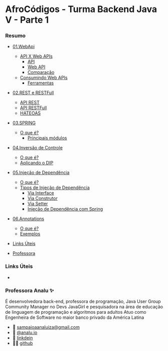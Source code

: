 # AfroCódigos - Turma Backend Java V - Parte 1

### Resumo
* [01.WebApi](/conteudo/A0101-webapis.md)
    - [API X Web APIs](/conteudo/A0101-webapis.md#api-x-web-api)
        - [API](/conteudo/A0101-webapis.md#apis)
        - [Web API](/conteudo/A0101-webapis.md#web-api)
        - [Comparação](/conteudo/A0101-webapis.md#comparação)
    - [Consumindo Web APIs](/conteudo/A0101-webapis.md#consumindo-web-apis)
        - [Ferramentas ](/conteudo/A0101-webapis.md#ferramentas-para-consumir-apis)
* [02.REST e RESTFull](/conteudo/A0102-rest-restful.md)
    - [API REST](/conteudo/A0102-rest-restful.md#api-rest-representational-state-transfer)
    - [API RESTFull](/conteudo/A0102-rest-restful.md#api-restful)
    - [HATEOAS](/conteudo/A0102-rest-restful.md#hateoas-hypermedia-as-the-engine-of-application-state)
* [03.SPRING](/conteudo/A0103-spring.md)
    - [O que é?](/conteudo/A0103-spring.md#o-que-é)
      - [Principais módulos](/conteudo/A0103-spring.md#principais-módulos)
* [04.Inversão de Controle](/conteudo/A0104-inversao-de-controle.md)
    - [O que é?](/conteudo/A0104-inversao-de-controle.md#o-que-é)
    - [Aplicando o DIP](/conteudo/A0104-inversao-de-controle.md#aplicando-o-dip)
* [05.Injeção de Dependência](/conteudo/A0105-injecao-de-dependencia.md)
    - [O que é?](/conteudo/A0105-injecao-de-dependencia.md#o-que-é)
    - [Tipos de Injeção de Dependência](/conteudo/A0105-injecao-de-dependencia.md#tipos-de-injeção-de-dependência)
        - [Via Interface](/conteudo/A0105-injecao-de-dependencia.md#via-interface)
        - [Via Construtor](/conteudo/A0105-injecao-de-dependencia.md#via-construtor)
        - [Via Setter](/conteudo/A0105-injecao-de-dependencia.md#via-setter)
        - [Injeção de Dependência com Spring](/conteudo/A0105-injecao-de-dependencia.md#injeção-de-dependência-com-spring)
* [06.Annotations](/conteudo/A0106-annotations.md)
    - [O que é?](/conteudo/A0106-annotations.md#o-que-é)
    - [Exemplos](/conteudo/A0106-annotations.md#exemplos)


* [Links Úteis](#links-úteis)
* [Professora](#professora-analu)

### Links Úteis
- []()

### Professora Analu ✨
É desenvolvedora back-end, professora de programação, Java User Group Community Manager no Devs JavaGirl e pesquisadora na área de educação de linguagem de programação e algoritmos para adultos
Atuo como Engenheira de Software no maior banco privado da América Latina

- 📩  sampaioaanaluiza@gmail.com
- 📸  [@analu.io](https://www.instagram.com/analu.io/)
- 📲   [linkdein](https://www.linkedin.com/in/sampaioaanaluiza/)
- 👨‍💻  [github](https://github.com/analuizasampaio)

